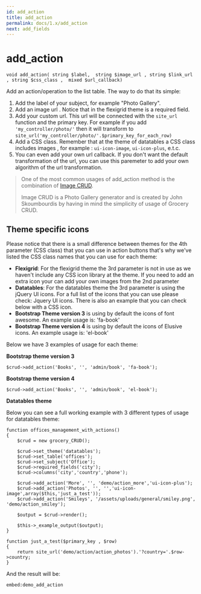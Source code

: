 ```yaml
---
id: add_action
title: add_action
permalink: docs/1.x/add_action
next: add_fields
---
```

# add_action

    void add_action( string $label,  string $image_url , string $link_url , string $css_class ,  mixed $url_callback)
    
Add an action/operation to the list table. The way to do that its simple:

1. Add the label of your subject, for example "Photo Gallery".
2. Add an image url . Notice that in the flexigrid theme is a required field.
3. Add your custom url. This url will be connected with the `site_url` function and the primary key. For example if you add `'my_controller/photo/'` then it will transform to `site_url('my_controller/photo/'.$primary_key_for_each_row)`
4. Add a CSS class. Remember that at the theme of datatables a CSS class includes images , for example :  `ui-icon-image`, `ui-icon-plus`, e.t.c.
5. You can even add your own url callback. If you don't want the default transformation of the url, you can use this paremeter to add your own algorithm of the url transformation.

> One of the most common usages of add_action method is the combination of [Image CRUD](/image-crud).
>
> Image CRUD is a Photo Gallery generator and is created by John Skoumbourdis by having in mind the simplicity of usage of Grocery CRUD.

## Theme specific icons

Please notice that there is a small difference between themes for the 4th parameter (CSS class) that you can use in action buttons that's why we've listed the CSS class names that you can use for each theme:

- **Flexigrid**: For the flexigrid theme the 3rd parameter is not in use as we haven't include any CSS icon library at the theme. If you need to add an extra icon your can add your own images from the 2nd parameter
- **Datatables**: For the datatables theme the 3rd parameter is using the jQuery UI icons. For a full list of the icons that you can use please check: Jquery UI icons. There is also an example that you can check below with a CSS icon.
- **Bootstrap Theme version 3** is using by default the icons of font awesome. An example usage is: 'fa-book'
- **Bootstrap Theme version 4** is using by default the icons of Elusive icons. An example usage is: 'el-book'

Below we have 3 examples of usage for each theme:

**Bootstrap theme version 3**

    $crud->add_action('Books', '', 'admin/book', 'fa-book');

**Bootstrap theme version 4**

    $crud->add_action('Books', '', 'admin/book', 'el-book');
    
**Datatables theme**

Below you can see a full working example with 3 different types of usage for datatables theme:

    function offices_management_with_actions()
    {
        $crud = new grocery_CRUD();
     
        $crud->set_theme('datatables');
        $crud->set_table('offices');
        $crud->set_subject('Office');
        $crud->required_fields('city');
        $crud->columns('city','country','phone');
     
        $crud->add_action('More', '', 'demo/action_more','ui-icon-plus');
        $crud->add_action('Photos', '', '','ui-icon-image',array($this,'just_a_test'));
        $crud->add_action('Smileys', '/assets/uploads/general/smiley.png', 'demo/action_smiley');
     
        $output = $crud->render();
     
        $this->_example_output($output);
    }
     
    function just_a_test($primary_key , $row)
    {
        return site_url('demo/action/action_photos').'?country='.$row->country;
    }
    
And the result will be:

`embed:demo_add_action`
    
